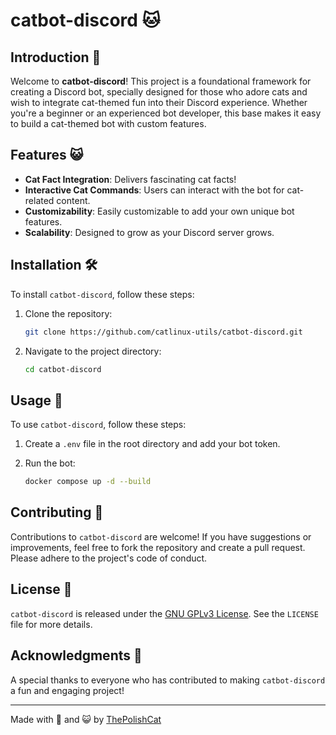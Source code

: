 # catbot-discord 🐱

## Introduction 🌟

Welcome to **catbot-discord**! This project is a foundational framework for creating a Discord bot, specially designed for those who adore cats and wish to integrate cat-themed fun into their Discord experience. Whether you're a beginner or an experienced bot developer, this base makes it easy to build a cat-themed bot with custom features.

## Features 😺

- **Cat Fact Integration**: Delivers fascinating cat facts!
- **Interactive Cat Commands**: Users can interact with the bot for cat-related content.
- **Customizability**: Easily customizable to add your own unique bot features.
- **Scalability**: Designed to grow as your Discord server grows.

## Installation 🛠️

To install `catbot-discord`, follow these steps:

1. Clone the repository:
   ```bash
   git clone https://github.com/catlinux-utils/catbot-discord.git
   ```
2. Navigate to the project directory:
   ```bash
   cd catbot-discord
   ```

## Usage 🚀

To use `catbot-discord`, follow these steps:

1. Create a `.env` file in the root directory and add your bot token.
2. Run the bot:

   ```bash
   docker compose up -d --build

   ```

## Contributing 🤝

Contributions to `catbot-discord` are welcome! If you have suggestions or improvements, feel free to fork the repository and create a pull request. Please adhere to the project's code of conduct.

## License 📜

`catbot-discord` is released under the [GNU GPLv3 License](LICENSE). See the `LICENSE` file for more details.

## Acknowledgments 🎉

A special thanks to everyone who has contributed to making `catbot-discord` a fun and engaging project!

---

Made with 💖 and 😺 by [ThePolishCat](https://github.com/ThePolishCat)
